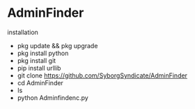 # AdminFinder
installation
- pkg update && pkg upgrade
- pkg install python
- pkg install git
- pip install urllib
- git clone https://github.com/SyborgSyndicate/AdminFinder
- cd AdminFinder
- ls
- python Adminfindenc.py

